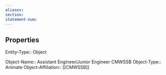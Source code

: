 ```yaml
---
aliases: 
section: 
statement-num: 
---
```

## Properties

Entity-Type:: Object

Object-Name:: Assistant Engineer/Junior Engineer CMWSSB
Object-Type:: Animate 
Object-Affiliation:: [[CMWSSB]]